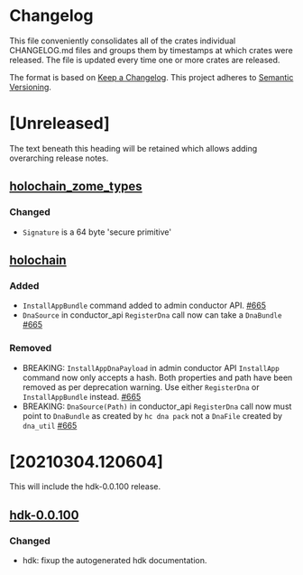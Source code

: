 # Changelog
This file conveniently consolidates all of the crates individual CHANGELOG.md files and groups them by timestamps at which crates were released.
The file is updated every time one or more crates are released.

The format is based on [Keep a Changelog](https://keepachangelog.com/en/1.0.0/).
This project adheres to [Semantic Versioning](https://semver.org/spec/v2.0.0.html).

# [Unreleased]
The text beneath this heading will be retained which allows adding overarching release notes.

## [holochain_zome_types](crates/holochain_zome_types/CHANGELOG.md#unreleased)

### Changed
- `Signature` is a 64 byte 'secure primitive'

## [holochain](crates/holochain/CHANGELOG.md#unreleased)

### Added

- `InstallAppBundle` command added to admin conductor API. [#665](https://github.com/holochain/holochain/pull/665)
- `DnaSource` in conductor_api `RegisterDna` call now can take a `DnaBundle` [#665](https://github.com/holochain/holochain/pull/665)

### Removed

- BREAKING:  `InstallAppDnaPayload` in admin conductor API `InstallApp` command now only accepts a hash.  Both properties and path have been removed as per deprecation warning.  Use either `RegisterDna` or `InstallAppBundle` instead. [#665](https://github.com/holochain/holochain/pull/665)
- BREAKING: `DnaSource(Path)` in conductor_api `RegisterDna` call now must point to `DnaBundle` as created by `hc dna pack` not a `DnaFile` created by `dna_util` [#665](https://github.com/holochain/holochain/pull/665)

# [20210304.120604]
This will include the hdk-0.0.100 release.

## [hdk-0.0.100](crates/hdk/CHANGELOG.md#0.0.100)

### Changed
- hdk: fixup the autogenerated hdk documentation.
